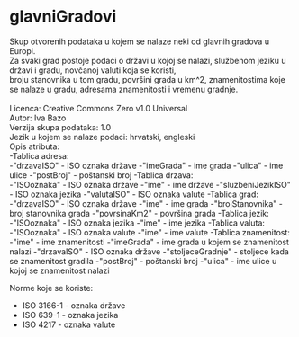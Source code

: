 # glavniGradovi
Skup otvorenih podataka u kojem se nalaze neki od glavnih gradova u Europi. <br/>
Za svaki grad postoje podaci o državi u kojoj se nalazi, službenom jeziku u državi i gradu, novčanoj valuti koja se koristi,<br/> 
broju stanovnika u tom gradu, površini grada u km^2, znamenitostima koje se nalaze u gradu, adresama znamenitosti i vremenu gradnje. <br/>
<br/>
Licenca: Creative Commons Zero v1.0 Universal<br/>
Autor: Iva Bazo <br/>
Verzija skupa podataka: 1.0 <br/>
Jezik u kojem se nalaze podaci: hrvatski, engleski <br/>
Opis atributa: <br/>
-Tablica adresa:<br/>
	-"drzavaISO" - ISO oznaka države
	-"imeGrada" - ime grada
	-"ulica" - ime ulice
	-"postBroj" - poštanski broj
-Tablica drzava:<br/>
	-"ISOoznaka" - ISO oznaka države
	-"ime" - ime države
	-"sluzbeniJezikISO" - ISO oznaka jezika
	-"valutaISO" - ISO oznaka valute
-Tablica grad:<br/>
	-"drzavaISO" - ISO oznaka države
	-"ime" - ime grada
	-"brojStanovnika" - broj stanovnika grada
	-"povrsinaKm2" - površina grada
-Tablica jezik:<br/>
	-"ISOoznaka" - ISO oznaka jezika
	-"ime" - ime jezika
-Tablica valuta:<br/>
	-"ISOoznaka" - ISO oznaka valute
	-"ime" - ime valute 
-Tablica znamenitost:<br/>
	-"ime" - ime znamenitosti
	-"imeGrada" - ime grada u kojem se znamenitost nalazi
	-"drzavaISO" - ISO oznaka države
	-"stoljeceGradnje" - stoljece kada se znamenitost gradila
	-"postBroj" - poštanski broj 
	-"ulica" - ime ulice u kojoj se znamenitost nalazi

Norme koje se koriste:
* ISO 3166-1 - oznaka države
* ISO 639-1 - oznaka jezika
* ISO 4217 - oznaka valute

  
